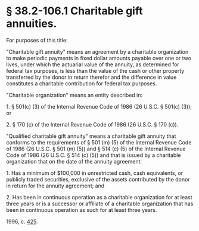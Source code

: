 # § 38.2-106.1 Charitable gift annuities.

<p>For purposes of this title:</p><p>"Charitable gift annuity" means an agreement by a charitable organization to make periodic payments in fixed dollar amounts payable over one or two lives, under which the actuarial value of the annuity, as determined for federal tax purposes, is less than the value of the cash or other property transferred by the donor in return therefor and the difference in value constitutes a charitable contribution for federal tax purposes.</p><p>"Charitable organization" means an entity described in:</p><p>1. § 501(c) (3) of the Internal Revenue Code of 1986 (26 U.S.C. § 501(c) (3)); or</p><p>2. § 170 (c) of the Internal Revenue Code of 1986 (26 U.S.C. § 170 (c)).</p><p>"Qualified charitable gift annuity" means a charitable gift annuity that conforms to the requirements of § 501 (m) (5) of the Internal Revenue Code of 1986 (26 U.S.C. § 501 (m) (5)) and § 514 (c) (5) of the Internal Revenue Code of 1986 (26 U.S.C. § 514 (c) (5)) and that is issued by a charitable organization that on the date of the annuity agreement:</p><p>1. Has a minimum of $100,000 in unrestricted cash, cash equivalents, or publicly traded securities, exclusive of the assets contributed by the donor in return for the annuity agreement; and</p><p>2. Has been in continuous operation as a charitable organization for at least three years or is a successor or affiliate of a charitable organization that has been in continuous operation as such for at least three years.</p><p>1996, c. <a href='http://lis.virginia.gov/cgi-bin/legp604.exe?961+ful+CHAP0425'>425</a>.</p>